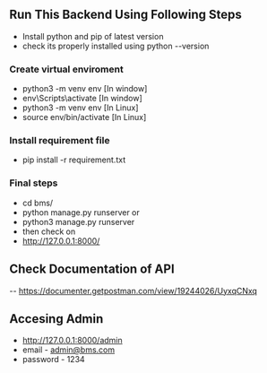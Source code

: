 ## Run This Backend Using Following Steps

- Install python and pip of latest version
- check its properly installed using python --version

### Create virtual enviroment

- python3 -m venv env [In window]
- env\Scripts\activate [In window]
- python3 -m venv env [In Linux]
- source env/bin/activate [In Linux]

### Install requirement file

- pip install -r requirement.txt

### Final steps

- cd bms/
- python manage.py runserver or
- python3 manage.py runserver
- then check on
- http://127.0.0.1:8000/


## Check Documentation of API
-- https://documenter.getpostman.com/view/19244026/UyxqCNxq

## Accesing Admin

- http://127.0.0.1:8000/admin
- email - admin@bms.com
- password - 1234
